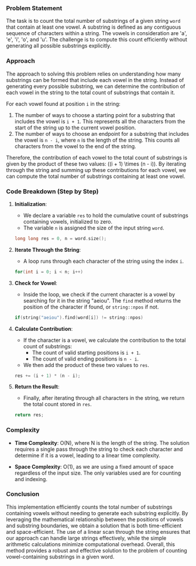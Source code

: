 ### Problem Statement

The task is to count the total number of substrings of a given string `word` that contain at least one vowel. A substring is defined as any contiguous sequence of characters within a string. The vowels in consideration are 'a', 'e', 'i', 'o', and 'u'. The challenge is to compute this count efficiently without generating all possible substrings explicitly.

### Approach

The approach to solving this problem relies on understanding how many substrings can be formed that include each vowel in the string. Instead of generating every possible substring, we can determine the contribution of each vowel in the string to the total count of substrings that contain it.

For each vowel found at position `i` in the string:
1. The number of ways to choose a starting point for a substring that includes the vowel is `i + 1`. This represents all the characters from the start of the string up to the current vowel position.
2. The number of ways to choose an endpoint for a substring that includes the vowel is `n - i`, where `n` is the length of the string. This counts all characters from the vowel to the end of the string.

Therefore, the contribution of each vowel to the total count of substrings is given by the product of these two values: \((i + 1) \times (n - i)\). By iterating through the string and summing up these contributions for each vowel, we can compute the total number of substrings containing at least one vowel.

### Code Breakdown (Step by Step)

1. **Initialization**:
   - We declare a variable `res` to hold the cumulative count of substrings containing vowels, initialized to zero.
   - The variable `n` is assigned the size of the input string `word`.

   ```cpp
   long long res = 0, n = word.size();
   ```

2. **Iterate Through the String**:
   - A loop runs through each character of the string using the index `i`.

   ```cpp
   for(int i = 0; i < n; i++)
   ```

3. **Check for Vowel**:
   - Inside the loop, we check if the current character is a vowel by searching for it in the string "aeiou". The `find` method returns the position of the character if found, or `string::npos` if not.

   ```cpp
   if(string("aeiou").find(word[i]) != string::npos)
   ```

4. **Calculate Contribution**:
   - If the character is a vowel, we calculate the contribution to the total count of substrings:
     - The count of valid starting positions is `i + 1`.
     - The count of valid ending positions is `n - i`.
   - We then add the product of these two values to `res`.

   ```cpp
   res += (i + 1) * (n - i);
   ```

5. **Return the Result**:
   - Finally, after iterating through all characters in the string, we return the total count stored in `res`.

   ```cpp
   return res;
   ```

### Complexity

- **Time Complexity**: O(N), where N is the length of the string. The solution requires a single pass through the string to check each character and determine if it is a vowel, leading to a linear time complexity.
  
- **Space Complexity**: O(1), as we are using a fixed amount of space regardless of the input size. The only variables used are for counting and indexing.

### Conclusion

This implementation efficiently counts the total number of substrings containing vowels without needing to generate each substring explicitly. By leveraging the mathematical relationship between the positions of vowels and substring boundaries, we obtain a solution that is both time-efficient and space-efficient. The use of a linear scan through the string ensures that our approach can handle large strings effectively, while the simple arithmetic calculations minimize computational overhead. Overall, this method provides a robust and effective solution to the problem of counting vowel-containing substrings in a given word.
